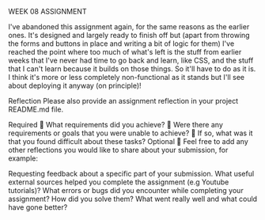 WEEK 08 ASSIGNMENT

I've abandoned this assignment again, for the same reasons as the earlier ones. It's designed and largely ready to finish off but (apart from throwing the forms and buttons in place and writing a bit of logic for them) I've reached the point where too much of what's left is the stuff from earlier weeks that I've never had time to go back and learn, like CSS, and the stuff that I can't learn because it builds on those things. So it'll have to do as it is. I think it's more or less completely non-functional as it stands but I'll see about deploying it anyway (on principle)!

Reflection
Please also provide an assignment reflection in your project README.md file.

Required
🎯 What requirements did you achieve?
🎯 Were there any requirements or goals that you were unable to achieve?
🎯 If so, what was it that you found difficult about these tasks?
Optional
🏹 Feel free to add any other reflections you would like to share about your submission, for example:

Requesting feedback about a specific part of your submission.
What useful external sources helped you complete the assignment (e.g Youtube tutorials)?
What errors or bugs did you encounter while completing your assignment? How did you solve them?
What went really well and what could have gone better?

